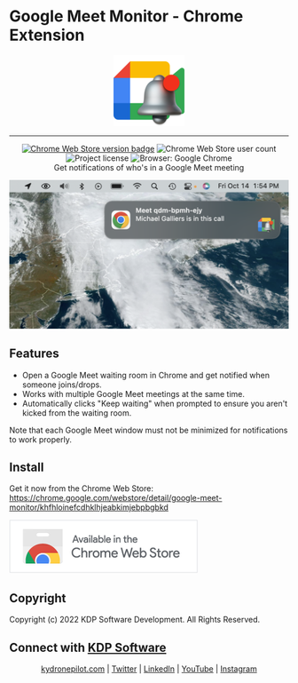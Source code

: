 # Google Meet Monitor - Chrome Extension

<p align="center">
  <img src="extension/icons/icon128.png">
</p>
<hr>
<p align="center">
  <a href="https://chrome.google.com/webstore/detail/google-meet-monitor/khfhloinefcdhklhjeabkimjebpbgbkd"><img alt="Chrome Web Store version badge" src="https://img.shields.io/chrome-web-store/v/khfhloinefcdhklhjeabkimjebpbgbkd"></a>
  <img alt="Chrome Web Store user count" src="https://img.shields.io/chrome-web-store/users/khfhloinefcdhklhjeabkimjebpbgbkd">
  <img alt="Project license" src="https://img.shields.io/github/license/KYDronePilot/google-meet-monitor-ext">
  <img alt="Browser: Google Chrome" src="https://img.shields.io/badge/browser-Google%20Chrome-blue"><br>
  Get notifications of who's in a Google Meet meeting
</p>

![Screenshot of notification](img/notification_screenshot.png)

## Features

- Open a Google Meet waiting room in Chrome and get notified when someone joins/drops.
- Works with multiple Google Meet meetings at the same time.
- Automatically clicks "Keep waiting" when prompted to ensure you aren't kicked from the waiting room.

Note that each Google Meet window must not be minimized for notifications to work properly.

## Install

Get it now from the Chrome Web Store: https://chrome.google.com/webstore/detail/google-meet-monitor/khfhloinefcdhklhjeabkimjebpbgbkd

<a href="https://chrome.google.com/webstore/detail/google-meet-monitor/khfhloinefcdhklhjeabkimjebpbgbkd"><img alt="Chrome Web Store link" src="img/chrome_web_store_icon.png" width="340" height="96" /></a>

## Copyright

Copyright (c) 2022 KDP Software Development. All Rights Reserved.

## Connect with [KDP Software](https://kydronepilot.com)

<p align="center">
  <a href="https://kydronepilot.com">kydronepilot.com</a>
  | <a href="https://twitter.com/kdp_dev">Twitter</a>
  | <a href="https://www.linkedin.com/company/kdp-software/">LinkedIn</a>
  | <a href="https://www.youtube.com/channel/UCOKUOMU1cSvcgnyga8atl-g">YouTube</a>
  | <a href="https://www.instagram.com/kdp_software/">Instagram</a>
</p>
